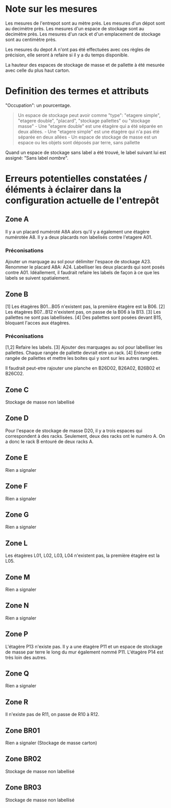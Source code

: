 # Note sur les mesures

Les mesures de l'entrepot sont au mètre près.
Les mesures d'un dépot sont au decimètre près.
Les mesures d'un espace de stockage sont au decimètre près.
Les mesures d'un rack et d'un emplacement de stockage sont au centimètre près.

Les mesures du depot A n'ont pas été effectuées avec ces règles de précision, elle seront à refaire si il y a du temps disponible.

La hauteur des espaces de stockage de masse et de pallette à été mesurée avec celle du plus haut carton.

# Definition des termes et attributs

"Occupation": un pourcentage.

> Un espace de stockage peut avoir comme "type": "etagere simple", "etagere double", "placard", "stockage pallettes" ou "stockage masse"
    - Une "etagere double" est une étagère qui a été séparée en deux allées.
    - Une "etagere simple" est une étagère qui n'a pas été séparée en deux allées
    - Un espace de stockage de masse est un espace ou les objets sont déposés par terre, sans pallette

Quand un espace de stockage sans label a été trouvé, le label suivant lui est assigné: "Sans label *nombre*".

# Erreurs potentielles constatées / éléments à éclairer dans la configuration actuelle de l'entrepôt

## Zone A

Il y a un placard numéroté A8A alors qu'il y a également une étagère numérotée A8.
Il y a deux placards non labelisés contre l'etagere A01.

### Préconisations

Ajouter un marquage au sol pour délimiter l'espace de stockage A23.
Renommer le placard A8A: A24.
Labelliser les deux placards qui sont posés contre A01.
Idéallement, il faudrait refaire les labels de façon à ce que les labels se suivent spatialement.

## Zone B

[1] Les étagères B01...B05 n'existent pas, la première étagère est la B06.
[2] Les étagères B07...B12 n'existent pas, on passe de la B06 à la B13.
[3] Les pallettes ne sont pas labellisées.
[4] Des pallettes sont posées devant B15, bloquant l'acces aux étagères.

### Préconisations

[1,2] Refaire les labels.
[3] Ajouter des marquages au sol pour labelliser les pallettes. Chaque rangée de pallette devrait etre un rack.
[4] Enlever cette rangée de pallettes et mettre les boites qui y sont sur les autres rangées.

Il faudrait peut-etre rajouter une planche en B26D02, B26A02, B26B02 et B26C02.

## Zone C

Stockage de masse non labellisé

## Zone D

Pour l'espace de stockage de masse D20, il y a trois espaces qui correspondent à des racks. Seulement, deux des racks ont le numéro A. On a donc le rack B entouré de deux racks A.

## Zone E

Rien a signaler

## Zone F

Rien a signaler

## Zone G

Rien a signaler

## Zone L

Les étagères L01, L02, L03, L04 n'existent pas, la première étagère est la L05.

## Zone M

Rien a signaler

## Zone N

Rien a signaler

## Zone P

L'étagère P13 n'existe pas.
Il y a une étagère P11 et un espace de stockage de masse par terre le long du mur également nommé P11.
L'étagère P14 est très loin des autres.

## Zone Q

Rien a signaler

## Zone R

Il n'existe pas de R11, on passe de R10 à R12.

## Zone BR01

Rien a signaler (Stockage de masse carton)

## Zone BR02

Stockage de masse non labellisé

## Zone BR03

Stockage de masse non labellisé
